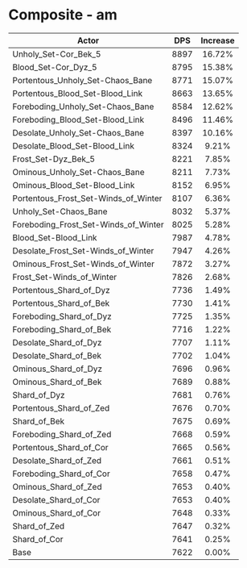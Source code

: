 # Composite - am
| Actor | DPS | Increase |
|---|:---:|:---:|
|Unholy_Set-Cor_Bek_5|8897|16.72%|
|Blood_Set-Cor_Dyz_5|8795|15.38%|
|Portentous_Unholy_Set-Chaos_Bane|8771|15.07%|
|Portentous_Blood_Set-Blood_Link|8663|13.65%|
|Foreboding_Unholy_Set-Chaos_Bane|8584|12.62%|
|Foreboding_Blood_Set-Blood_Link|8496|11.46%|
|Desolate_Unholy_Set-Chaos_Bane|8397|10.16%|
|Desolate_Blood_Set-Blood_Link|8324|9.21%|
|Frost_Set-Dyz_Bek_5|8221|7.85%|
|Ominous_Unholy_Set-Chaos_Bane|8211|7.73%|
|Ominous_Blood_Set-Blood_Link|8152|6.95%|
|Portentous_Frost_Set-Winds_of_Winter|8107|6.36%|
|Unholy_Set-Chaos_Bane|8032|5.37%|
|Foreboding_Frost_Set-Winds_of_Winter|8025|5.28%|
|Blood_Set-Blood_Link|7987|4.78%|
|Desolate_Frost_Set-Winds_of_Winter|7947|4.26%|
|Ominous_Frost_Set-Winds_of_Winter|7872|3.27%|
|Frost_Set-Winds_of_Winter|7826|2.68%|
|Portentous_Shard_of_Dyz|7736|1.49%|
|Portentous_Shard_of_Bek|7730|1.41%|
|Foreboding_Shard_of_Dyz|7725|1.35%|
|Foreboding_Shard_of_Bek|7716|1.22%|
|Desolate_Shard_of_Dyz|7707|1.11%|
|Desolate_Shard_of_Bek|7702|1.04%|
|Ominous_Shard_of_Dyz|7696|0.96%|
|Ominous_Shard_of_Bek|7689|0.88%|
|Shard_of_Dyz|7681|0.76%|
|Portentous_Shard_of_Zed|7676|0.70%|
|Shard_of_Bek|7675|0.69%|
|Foreboding_Shard_of_Zed|7668|0.59%|
|Portentous_Shard_of_Cor|7665|0.56%|
|Desolate_Shard_of_Zed|7661|0.51%|
|Foreboding_Shard_of_Cor|7658|0.47%|
|Ominous_Shard_of_Zed|7653|0.40%|
|Desolate_Shard_of_Cor|7653|0.40%|
|Ominous_Shard_of_Cor|7648|0.33%|
|Shard_of_Zed|7647|0.32%|
|Shard_of_Cor|7641|0.25%|
|Base|7622|0.00%|
